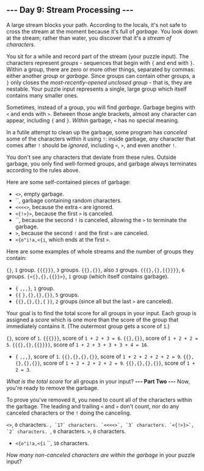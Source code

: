 ## \-\-\- Day 9: Stream Processing ---

A large stream blocks your path. According to the locals, it's not safe to cross the stream at the moment because it's full of _garbage_. You look down at the stream; rather than water, you discover that it's a _stream of characters_.

You sit for a while and record part of the stream (your puzzle input). The characters represent _groups_ \- sequences that begin with `{` and end with `}`. Within a group, there are zero or more other things, separated by commas: either another _group_ or _garbage_. Since groups can contain other groups, a `}` only closes the _most-recently-opened unclosed group_ \- that is, they are nestable. Your puzzle input represents a single, large group which itself contains many smaller ones.

Sometimes, instead of a group, you will find _garbage_. Garbage begins with `<` and ends with `>`. Between those angle brackets, almost any character can appear, including `{` and `}`. _Within_ garbage, `<` has no special meaning.

In a futile attempt to clean up the garbage, some program has _canceled_ some of the characters within it using `!`: inside garbage, _any_ character that comes after `!` should be _ignored_, including `<`, `>`, and even another `!`.

You don't see any characters that deviate from these rules. Outside garbage, you only find well-formed groups, and garbage always terminates according to the rules above.

Here are some self-contained pieces of garbage:

- `<>`, empty garbage.
- ``, garbage containing random characters.
- `<<<<>`, because the extra `<` are ignored.
- `<{!>}>`, because the first `>` is canceled.
- ``, because the second `!` is canceled, allowing the `>` to terminate the garbage.
- `>`, because the second `!` and the first `>` are canceled.
- `<{o"i!a,<{i`, which ends at the first `>`.

Here are some examples of whole streams and the number of groups they contain:

`{}`, `1` group.
`{{{}}}`, `3` groups.
`{{},{}}`, also `3` groups.
`{{{},{},{{}}}}`, `6` groups.
`{<{},{},{{}}>}`, `1` group (which itself contains garbage).
- `{` `,,,}`, `1` group.
- `{{` `},{},{},{}}`, `5` groups.
- `{{},{},{},{` `}}`, `2` groups (since all but the last `>` are canceled).

Your goal is to find the total score for all groups in your input. Each group is assigned a _score_ which is one more than the score of the group that immediately contains it. (The outermost group gets a score of `1`.)

`{}`, score of `1`.
`{{{}}}`, score of `1 + 2 + 3 = 6`.
`{{},{}}`, score of `1 + 2 + 2 = 5`.
`{{{},{},{{}}}}`, score of `1 + 2 + 3 + 3 + 3 + 4 = 16`.
- `{` `,,,}`, score of `1`.
`{{},{},{},{}}`, score of `1 + 2 + 2 + 2 + 2 = 9`.
`{{},{},{},{}}`, score of `1 + 2 + 2 + 2 + 2 = 9`.
`{{},{},{},{}}`, score of `1 + 2 = 3`.

_What is the total score_ for all groups in your input?
 **\-\-\- Part Two ---**
Now, you're ready to remove the garbage.

To prove you've removed it, you need to count all of the characters within the garbage. The leading and trailing `<` and `>` don't count, nor do any canceled characters or the `!` doing the canceling.

`<>`, `0` characters.
``, `17` characters.
`<<<<>`, `3` characters.
`<{!>}>`, `2` characters.
``, `0` characters.
`>`, `0` characters.
- `<{o"i!a,<{i` ``, `10` characters.

_How many non-canceled characters are within the garbage_ in your puzzle input?